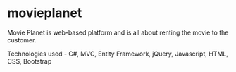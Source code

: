 # movieplanet
Movie Planet is web-based platform and is all about renting the movie to the customer.

Technologies used -
  C#,
  MVC,
  Entity Framework,
  jQuery,
  Javascript,
  HTML,
  CSS,
  Bootstrap
